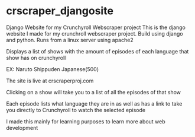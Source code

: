 # crscraper_djangosite
Django Website for my Crunchyroll Webscraper project
This is the django website I made for my crunchroll webscraper project.
Build using django and python. Runs from a linux server using apache2

Displays a list of shows with the amount of episodes of each language that show has on crunchyroll

EX: Naruto Shippuden Japanese(500)

The site is live at crscraperproj.com

Clicking on a show will take you to a list of all the episodes of that show

Each episode lists what language they are in as well as has a link to take you directly to Crunchyroll
to watch the selected episode

I made this mainly for learning purposes to learn more about web development
